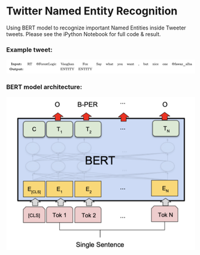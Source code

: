 # Twitter Named Entity Recognition
Using BERT model to recognize important Named Entities inside Tweeter tweets. Please see the iPython Notebook for full code & result.

### Example tweet:

![tweet](images/tweet.png)


### BERT model architecture:

![bert](images/bert-ner.png)
